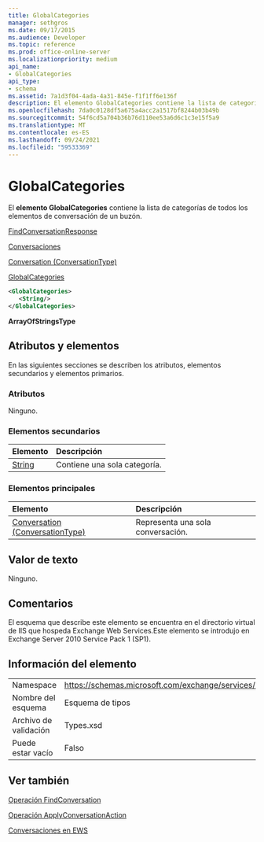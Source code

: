 ```yaml
---
title: GlobalCategories
manager: sethgros
ms.date: 09/17/2015
ms.audience: Developer
ms.topic: reference
ms.prod: office-online-server
ms.localizationpriority: medium
api_name:
- GlobalCategories
api_type:
- schema
ms.assetid: 7a1d3f04-4ada-4a31-845e-f1f1ff6e136f
description: El elemento GlobalCategories contiene la lista de categorías de todos los elementos de conversación de un buzón.
ms.openlocfilehash: 7da0c0128df5a675a4acc2a1517bf8244b03b49b
ms.sourcegitcommit: 54f6cd5a704b36b76d110ee53a6d6c1c3e15f5a9
ms.translationtype: MT
ms.contentlocale: es-ES
ms.lasthandoff: 09/24/2021
ms.locfileid: "59533369"
---
```

# <a name="globalcategories"></a>GlobalCategories

El **elemento GlobalCategories** contiene la lista de categorías de todos los elementos de conversación de un buzón. 
  
[FindConversationResponse](findconversationresponse.md)
  
[Conversaciones](conversations-ex15websvcsotherref.md)
  
[Conversation (ConversationType)](conversation-conversationtype.md)
  
[GlobalCategories](globalcategories.md)
  
```XML
<GlobalCategories>
   <String/>
</GlobalCategories>
```

 **ArrayOfStringsType**
## <a name="attributes-and-elements"></a>Atributos y elementos

En las siguientes secciones se describen los atributos, elementos secundarios y elementos primarios.
  
### <a name="attributes"></a>Atributos

Ninguno.
  
### <a name="child-elements"></a>Elementos secundarios

|**Elemento**|**Descripción**|
|:-----|:-----|
|[String](string.md) <br/> |Contiene una sola categoría.  <br/> |
   
### <a name="parent-elements"></a>Elementos principales

|**Elemento**|**Descripción**|
|:-----|:-----|
|[Conversation (ConversationType)](conversation-conversationtype.md) <br/> |Representa una sola conversación.  <br/> |
   
## <a name="text-value"></a>Valor de texto

Ninguno.
  
## <a name="remarks"></a>Comentarios

El esquema que describe este elemento se encuentra en el directorio virtual de IIS que hospeda Exchange Web Services.Este elemento se introdujo en Exchange Server 2010 Service Pack 1 (SP1).
  
## <a name="element-information"></a>Información del elemento

|||
|:-----|:-----|
|Namespace  <br/> |https://schemas.microsoft.com/exchange/services/2006/types  <br/> |
|Nombre del esquema  <br/> |Esquema de tipos  <br/> |
|Archivo de validación  <br/> |Types.xsd  <br/> |
|Puede estar vacío  <br/> |Falso  <br/> |
   
## <a name="see-also"></a>Ver también



[Operación FindConversation](findconversation-operation.md)
  
[Operación ApplyConversationAction](applyconversationaction-operation.md)


[Conversaciones en EWS](https://msdn.microsoft.com/library/91e64629-db6c-4c94-9dcb-d386232e8467%28Office.15%29.aspx)

